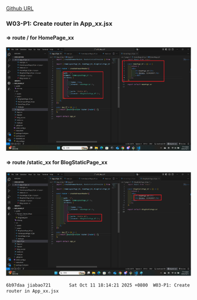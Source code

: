 [Github URL](https://github.com/jiabao721/1132-2N-demo-jbshen-67)

### W03-P1: Create router in App_xx.jsx
 
#### => route / for HomePage_xx
 
![](w03-p1-1.png)
 
#### => route /static_xx for BlogStaticPage_xx
 
![](w03-p1-2.png)
 
```
6b97daa jiabao721       Sat Oct 11 18:14:21 2025 +0800  W03-P1: Create router in App_xx.jsx
```
